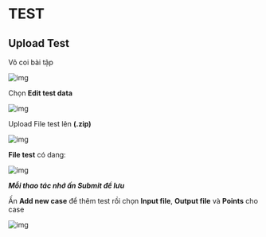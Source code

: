 # TEST

## Upload Test

Vô coi bài tập

![img](https://cdn.discordapp.com/attachments/481083331740565518/1034487129310515350/unknown.png)

Chọn **Edit test data**

![img](https://cdn.discordapp.com/attachments/481083331740565518/1034487416867803156/unknown.png)

Upload File test lên **(.zip)**

![img](https://cdn.discordapp.com/attachments/481083331740565518/1034487726348705802/unknown.png)

**File test** có dang:

![img](https://cdn.discordapp.com/attachments/481083331740565518/1034490803751501835/unknown.png)


***Mỗi thao tác nhớ ấn Submit để lưu***

Ấn **Add new case** để thêm test rồi chọn **Input file**, **Output file**  và **Points** cho case

![img](https://cdn.discordapp.com/attachments/481083331740565518/1034488579570810901/unknown.png)


